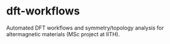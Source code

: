 # dft-workflows
Automated DFT workflows and symmetry/topology analysis for altermagnetic materials (MSc project at IITH).
